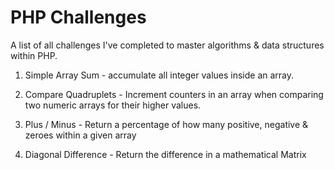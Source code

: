 # PHP Challenges

A list of all challenges I've completed to master algorithms & data structures within PHP.

1. Simple Array Sum - accumulate all integer values inside an array.

2. Compare Quadruplets - Increment counters in an array when comparing two numeric arrays for their higher values.

3. Plus / Minus - Return a percentage of how many positive, negative & zeroes within a given array

4. Diagonal Difference - Return the difference in a mathematical Matrix